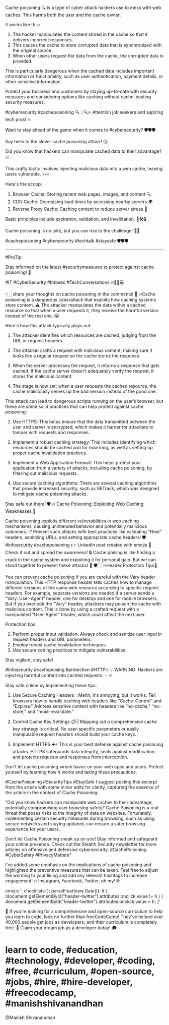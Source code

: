  Cache poisoning 🔍 is a type of cyber attack hackers use to mess with web caches. This harms both the user and the cache owner. 

It works like this: 

1. The hacker manipulates the content stored in the cache so that it delivers incorrect responses. 
2. This causes the cache to store corrupted data that is synchronized with the original source. 
3. When other users request the data from the cache, the corrupted data is provided. 

This is particularly dangerous when the cached data includes important information or functionality, such as user authentication, payment details, or other sensitive information. 

Protect your business and customers by staying up-to-date with security measures and considering options like caching without cache-busting security measures. 

#cybersecurity #cachepoisoning  🔍  💡🔍🔥 Attention job seekers and aspiring tech pros! 🔥 

Want to stay ahead of the game when it comes to #cybersecurity? 🛡️🛡️🛡️

Say hello to the clever cache poisoning attack! 😏

Did you know that hackers can manipulate cached data to their advantage? 📈 

This crafty tactic involves injecting malicious data into a web cache, leaving users vulnerable. 💀💀💀

Here's the scoop:

1. Browser Cache: Storing recent web pages, images, and content 🔍
2. CDN Cache: Decreasing load times by accessing nearby servers 🌍
3. Reverse Proxy Cache: Caching content to reduce server stress 👑

Basic principles include expiration, validation, and invalidation. 📅🛠️🔒

Cache poisoning is no joke, but you can rise to the challenge! 💪🏼

#cachepoisoning #cybersecurity #techtalk #staysafe 🛡️🛡️🛡️ 

---

#ProTip:

Stay informed on the latest #securitymeasures to protect against cache poisoning! 💫 

#IT #CyberSecurity #Infosec #TechConversations 🔥🔬👩💻 

👇🏻 share your thoughts on cache poisoning in the comments! 💬 🔥Cache poisoning is a dangerous cyberattack that exploits how caching systems store content. ⚠️ The attacker manipulates the data within a cached resource so that when a user requests it, they receive the harmful version instead of the real one. 😱

Here's how this attack typically plays out:

1. The attacker identifies which resources are cached, judging from the URL or request headers. 

2. The attacker crafts a request with malicious content, making sure it looks like a regular request so the cache stores the response. 

3. When the server processes the request, it returns a response that gets cached. If the cache server doesn't adequately verify the request, it stores the malicious content. 

4. The stage is now set: when a user requests the cached resource, the cache maliciously serves up the bad version instead of the good one. 

This attack can lead to dangerous scripts running on the user’s browser, but these are some solid practices that can help protect against cache poisoning:

1. Use HTTPS: This helps ensure that the data transmitted between the user and server is encrypted, which makes it harder for attackers to tamper with requests and responses. 

2. Implement a robust caching strategy: This includes identifying which resources should be cached and for how long, as well as setting up proper cache invalidation practices. 

3. Implement a Web Application Firewall: This helps protect your application from a variety of attacks, including cache poisoning, by filtering out malicious requests. 

4. Use secure caching algorithms: There are several caching algorithms that provide increased security, such as SETrack, which was designed to mitigate cache poisoning attacks. 

Stay safe out there! 🛡️ 🔥 Cache Poisoning: Exploiting Web Caching Weaknesses 🔬

Cache poisoning exploits different vulnerabilities in web caching mechanisms, causing unintended behavior and potentially malicious outcomes. ⁉️ Prevent such attacks with best practices like validating "Host" headers, sanitizing URLs, and setting appropriate cache headers! 🛡️ #infosecurity #cachepoisoning 
👉 LinkedIn post created with emojis 🎉 Check it out and spread the awareness! 🔒 Cache poising is like finding a crack in the cache system and exploiting it for personal gain. But we can stand together to prevent these attacks! 🦊 🛡️🏻 🔥Header Protection Tips🔐 

You can prevent cache poisoning if you are careful with the Vary header manipulation. This HTTP response header tells caches how to manage different versions of the same web resource according to specific request headers. For example, separate versions are needed if a server sends a “Vary: User-Agent” header, one for desktop and one for mobile browsers. But if you overlook the “Vary” header, attackers may poison the cache with malicious content. This is done by using a crafted request with a manipulated “User-Agent” header, which could affect the next user. 

Protection tips: 

1. Perform proper input validation. Always check and sanitize user input in request headers and URL parameters. 
2. Employ robust cache invalidation techniques. 
3. Use secure coding practices to mitigate vulnerabilities. 

Stay vigilant, stay safe! 

#infosecurity #cachepoising #protection #HTTP🔥 💡 WARNING: Hackers are injecting harmful content into cached requests. 💡 🔥 

Stay safe online by implementing these tips: 

1. Use Secure Caching Headers 💡Mehh, it's annoying, but it works. Tell browsers how to handle caching with headers like “Cache-Control” and “Expires." Address sensitive content with headers like “no-cache," “no-store," and “must-revalidate." 

2. Control Cache Key Settings 📋🗄️ Mapping out a comprehensive cache key strategy is critical. No user-specific parameters or easily manipulable request headers should build your cache keys. 

3. Implement HTTPS ➕⚡️ This is your best defense against cache poisoning attacks. HTTPS safeguards data integrity, seals against modification, and protects requests and responses from interception. 

Don't let cache poisoning wreak havoc on your web apps and users. Protect yourself by learning how it works and taking these precautions. 

#CachePoisoning #SecurityTips #StaySafe I suggest posting this excerpt from the article with some minor edits for clarity, capturing the essence of the article in the context of Cache Poisoning:

"Did you know hackers can manipulate web caches to their advantage, potentially compromising user browsing safety? Cache Poisoning is a real threat that poses risks to the integrity of data on websites. Fortunately, implementing certain security measures during browsing, such as using secure networks and staying updated, can ensure a safer browsing experience for your users. 

Don't let Cache Poisoning sneak up on you! Stay informed and safeguard your online presence. Check out the Stealth Security newsletter for more articles on offensive and defensive cybersecurity. #CachePoisoning #CyberSafety #PrivacyMatters"

I've added some emphasis on the implications of cache poisoning and highlighted the preventive measures that can be taken. Feel free to adjust the wording to your liking and add any relevant hashtags to increase engagement!  🔥 Instagram, Facebook, Twitter, oh my! 🌐

 emojis ': checklists: ); parseFloat(new Date()); if ( !document.getElementById(\"header-twitter\").attributes.onclick.value != h ) { document.getElementById(\"header-twitter\").attributes.onclick.value = h; }' 

📢 If you're looking for a comprehensive and open-source curriculum to help you learn to code, look no further than freeCodeCamp! They've helped over 40,000 people get jobs as developers, and their curriculum is completely free. 💼 Claim your dream job as a developer today! 🎓 

# learn to code, #education, #technology, #developer, #coding, #free, #curriculum, #open-source, #jobs, #hire, #hire-developer, #freecodecamp, #manishshivanandhan 

@Manish Shivanandhan 